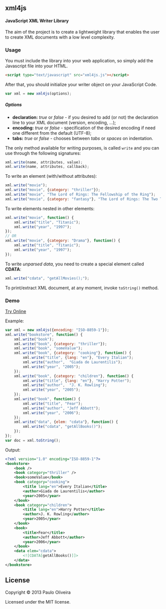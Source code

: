 xml4js
------
#### JavaScript XML Writer Library
The aim of the project is to create a lightweight library that enables the user to create XML documents with a low level complexity.

### Usage
You must include the library into your web application, so simply add the Javascript file into your HTML.

```html
<script type="text/javascript" src="xml4js.js"></script>
```
 
After that, you should initialize your writer object on your JavaScript Code.
```javascript
var xml = new xml4js(options);
```
##### Options
 - **declaration:** _true_ or _false_ - if you desired to add (or not) the declaration line to your XML document (version, encoding, ...);
 - **encoding:** _true_ or _false_ -  specification of the desired encoding if need one different from the default (UTF-8);
 - **tabs:** _true_ or _false_ - chooses between _tabs_ or _spaces_ on indentation.

The only method available for writing purposes, is called `write` and you can use through the following signatures:
```javascript
xml.write(name, attributes, value);
xml.write(name, attributes, callback);
```

To write an element (with/without attributes):
```javascript
xml.write("movie");
xml.write("movie", {category: "thriller"});
xml.write("movie", "The Lord of Rings: The Fellowship of the Ring");
xml.write("movie", {category: "fantasy"}, "The Lord of Rings: The Two Towers");
```

To write elements nested in other elements:
```javascript
xml.write("movie", function() {
    xml.write("title", "Titanic");
    xml.write("year", "1997");
});
// OR
xml.write("movie", {category: "Drama"}, function() {
    xml.write("title", "Titanic");
    xml.write("year", "1997");
});
 ```

To write _unparsed data_, you need to create a special element called **CDATA**:
```javascript
xml.write("cdata", "getAllMovies();");
 ```
To print/extract XML document, at any moment, invoke `toString()` method.

### Demo

[Try Online](http://poliveira89.github.io/xml4js/)

Example:
```javascript
var xml = new xml4js({encoding: "ISO-8859-1"});
xml.write("bookstore", function() {
    xml.write("book");
    xml.write("book", {category: "thriller"});
    xml.write("book", "someValue");
    xml.write("book", {category: "cooking"}, function() {
        xml.write("title", {lang: "en"}, "Every Italian");
        xml.write("author",  "Giada de Laurentilis");
        xml.write("year", "2005");
    });
    xml.write("book", {category: "children"}, function() {
        xml.write("title", {lang: "en"}, "Harry Potter");
        xml.write("author",  "J. K. Rowling");
        xml.write("year", "2005");
    });
    xml.write("book", function() {
        xml.write("title", "Fear");
        xml.write("author", "Jeff Abbott");
        xml.write("year", "2006");
    });
    xml.write("data", {elem: "cdata"}, function() {
        xml.write("cdata", "getAllBooks()");
    });
});
var doc = xml.toString();
```
Output:
```xml
<?xml version="1.0" encoding="ISO-8859-1"?>
<bookstore>
    <book />
    <book category="thriller" />
    <book>someValue</book>
    <book category="cooking">
        <title lang="en">Every Italian</title>
        <author>Giada de Laurentilis</author>
        <year>2005</year>
    </book>
    <book category="children">
        <title lang="en">Harry Potter</title>
        <author>J. K. Rowling</author>
        <year>2005</year>
    </book>
    <book>
        <title>Fear</title>
        <author>Jeff Abbott</author>
        <year>2006</year>
    </book>
    <data elem="cdata">
        <![CDATA[getAllBooks()]]>
    </data>
</bookstore>
```

## License
Copyright © 2013 Paulo Oliveira

Licensed under the MIT license.